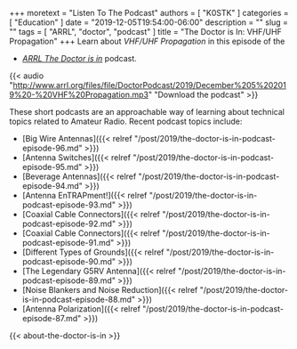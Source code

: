 +++
moretext = "Listen To The Podcast"
authors = [ "K0STK" ]
categories = [ "Education" ]
date = "2019-12-05T19:54:00-06:00"
description = ""
slug = ""
tags = [ "ARRL", "doctor", "podcast" ]
title = "The Doctor is In: VHF/UHF Propagation"
+++
Learn about *VHF/UHF Propagation* in this episode of the 
* [*ARRL The Doctor is in*](http://www.arrl.org/doctor/) podcast. 

<!--more-->

{{< audio "http://www.arrl.org/files/file/DoctorPodcast/2019/December%205%202019%20-%20VHF%20Propagation.mp3" "Download the podcast" >}}

These short podcasts are an approachable way of learning about technical
topics related to Amateur Radio. Recent podcast topics include:

* [Big Wire Antennas]({{< relref "/post/2019/the-doctor-is-in-podcast-episode-96.md" >}})
* [Antenna Switches]({{< relref "/post/2019/the-doctor-is-in-podcast-episode-95.md" >}})
* [Beverage Antennas]({{< relref "/post/2019/the-doctor-is-in-podcast-episode-94.md" >}})
* [Antenna EnTRAPment!]({{< relref "/post/2019/the-doctor-is-in-podcast-episode-93.md" >}})
* [Coaxial Cable Connectors]({{< relref "/post/2019/the-doctor-is-in-podcast-episode-92.md" >}})
* [Coaxial Cable Connectors]({{< relref "/post/2019/the-doctor-is-in-podcast-episode-91.md" >}})
* [Different Types of Grounds]({{< relref "/post/2019/the-doctor-is-in-podcast-episode-90.md" >}})
* [The Legendary G5RV Antenna]({{< relref "/post/2019/the-doctor-is-in-podcast-episode-89.md" >}})
* [Noise Blankers and Noise Reduction]({{< relref "/post/2019/the-doctor-is-in-podcast-episode-88.md" >}})
* [Antenna Polarization]({{< relref "/post/2019/the-doctor-is-in-podcast-episode-87.md" >}})

{{< about-the-doctor-is-in >}}
